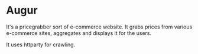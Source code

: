 Augur
=====

It's a pricegrabber sort of e-commerce website. It grabs prices from various e-commerce sites, aggregates and displays it for the users.

It uses httparty for crawling.
